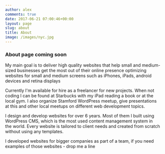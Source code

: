 ```yaml
---
author: alex
comments: true
date: 2017-06-21 07:00:46+00:00
layout: page
slug: about
title: About
image: /images/nyc.jpg
---
```

### About page coming soon

My main goal is to deliver high quality websites that help small and medium-sized businesses get the most out of their online presence optimizing websites for small and medium screens such as iPhones, iPads, android devices and retina displays

Currently I'm available for hire as a freelancer for new projects. When not coding I can be found at Starbucks with my iPad reading a book or at the local gym. I also organize Stamford WordPress meetup, give presentations at this and other local meetups on different web development topics.

I design and develop websites for over 6 years. Most of them I built using WordPress CMS, which is the most used content management system in the world. Every website is tailored to client needs and created from scratch without using any templates.

I developed websites for bigger companies as part of a team, if you need examples of those websites - drop me a line
